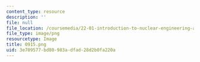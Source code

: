 ```yaml
---
content_type: resource
description: ''
file: null
file_location: /coursemedia/22-01-introduction-to-nuclear-engineering-and-ionizing-radiation-fall-2016/3e709577bd80983adfad28d2b0fa220a_0915.png
file_type: image/png
resourcetype: Image
title: 0915.png
uid: 3e709577-bd80-983a-dfad-28d2b0fa220a
---
```

